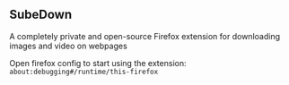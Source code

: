 ## SubeDown

A completely private and open-source Firefox extension for downloading images and video on webpages

Open firefox config to start using the extension: `about:debugging#/runtime/this-firefox`